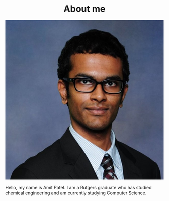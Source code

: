 <head>
  <title>Amit Patel - Programmer</strong></title>
</head>
<body>
  <h1 style="text-align: center;">
    About me
  </h1>
  <img src="images/Profile Picture.jpg" alt="A picture of Amit Patel" />
  <p>
    Hello, my name is Amit Patel. I am a Rutgers graduate who has studied chemical engineering and am currently studying Computer Science.
  </p>
</body>
